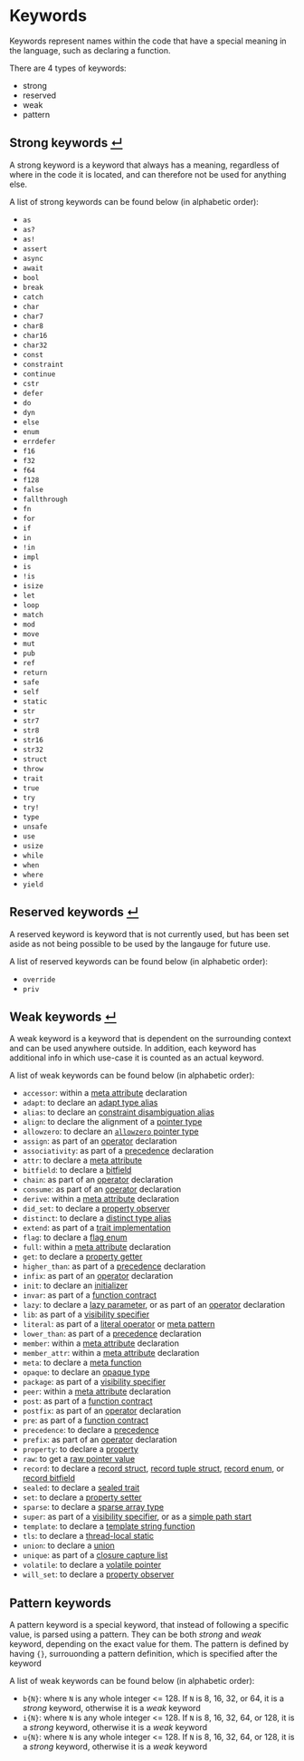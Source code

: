 # Keywords

Keywords represent names within the code that have a special meaning in the language, such as declaring a function.

There are 4 types of keywords:
- strong
- reserved
- weak
- pattern

## Strong keywords [↵](#keywords-)

A strong keyword is a keyword that always has a meaning, regardless of where in the code it is located, and can therefore not be used for anything else.

A list of strong keywords can be found below (in alphabetic order):
- `as`
- `as?`
- `as!`
- `assert`
- `async`
- `await`
- `bool`
- `break`
- `catch`
- `char`
- `char7`
- `char8`
- `char16`
- `char32`
- `const`
- `constraint`
- `continue`
- `cstr`
- `defer`
- `do`
- `dyn`
- `else`
- `enum`
- `errdefer`
- `f16`
- `f32`
- `f64`
- `f128`
- `false`
- `fallthrough`
- `fn`
- `for`
- `if`
- `in`
- `!in`
- `impl`
- `is`
- `!is`
- `isize`
- `let`
- `loop`
- `match`
- `mod`
- `move`
- `mut`
- `pub`
- `ref`
- `return`
- `safe`
- `self`
- `static`
- `str`
- `str7`
- `str8`
- `str16`
- `str32`
- `struct`
- `throw`
- `trait`
- `true`
- `try`
- `try!`
- `type`
- `unsafe`
- `use`
- `usize`
- `while`
- `when`
- `where`
- `yield`

## Reserved keywords [↵](#keywords-)

A reserved keyword is keyword that is not currently used, but has been set aside as not being possible to be used by the langauge for future use.

A list of reserved keywords can be found below (in alphabetic order):
- `override`
- `priv`

## Weak keywords [↵](#keywords-)

A weak keyword is a keyword that is dependent on the surrounding context and can be used anywhere outside.
In addition, each keyword has additional info in which use-case it is counted as an actual keyword.

A list of weak keywords can be found below (in alphabetic order):
- `accessor`: within a [meta attribute] declaration
- `adapt`: to declare an [adapt type alias]
- `alias`: to declare an [constraint disambiguation alias]
- `align`: to declare the alignment of a [pointer type]
- `allowzero`: to declare an [`allowzero` pointer type]
- `assign`: as part of an [operator] declaration
- `associativity`: as part of a [precedence] declaration
- `attr`: to declare a [meta attribute]
- `bitfield`: to declare a [bitfield]
- `chain`: as part of an [operator] declaration
- `consume`: as part of an [operator] declaration
- `derive`: within a [meta attribute] declaration
- `did_set`: to declare a [property observer]
- `distinct`: to declare a [distinct type alias]
- `extend`: as part of a [trait implementation]
- `flag`: to declare a [flag enum]
- `full`: within a [meta attribute] declaration
- `get`: to declare a [property getter]
- `higher_than`: as part of a [precedence] declaration
- `infix`: as part of an [operator] declaration
- `init`: to declare an [initializer]
- `invar`: as part of a [function contract]
- `lazy`: to declare a [lazy parameter], or as part of an [operator] declaration
- `lib`: as part of a [visibility specifier]
- `literal`: as part of a [literal operator] or [meta pattern]
- `lower_than`: as part of a [precedence] declaration
- `member`: within a [meta attribute] declaration
- `member_attr`: within a [meta attribute] declaration
- `meta`: to declare a [meta function]
- `opaque`: to declare an [opaque type]
- `package`: as part of a [visibility specifier]
- `peer`: within a [meta attribute] declaration
- `post`: as part of a [function contract]
- `postfix`: as part of an [operator] declaration
- `pre`: as part of a [function contract]
- `precedence`: to declare a [precedence]
- `prefix`: as part of an [operator] declaration
- `property`: to declare a [property]
- `raw`: to get a [raw pointer value]
- `record`: to declare a [record struct], [record tuple struct], [record enum], or [record bitfield]
- `sealed`: to declare a [sealed trait]
- `set`: to declare a [property setter]
- `sparse`: to declare a [sparse array type]
- `super`: as part of a [visibility specifier], or as a [simple path start]
- `template`: to declare a [template string function]
- `tls`: to declare a [thread-local static]
- `union`: to declare a [union]
- `unique`: as part of a [closure capture list]
- `volatile`: to declare a [volatile pointer]
- `will_set`: to declare a [property observer]

## Pattern keywords

A pattern keyword is a special keyword, that instead of following a specific value, is parsed using a pattern.
They can be both _strong_ and _weak_ keyword, depending on the exact value for them.
The pattern is defined by having `{}`, surrouonding a pattern definition, which is specified after the keyword

A list of weak keywords can be found below (in alphabetic order):
- `b{N}`: where `N` is any whole integer <= 128. If `N` is 8, 16, 32, or 64, it is a _strong_ keyword, otherwise it is a _weak_ keyword
- `i{N}`: where `N` is any whole integer <= 128. If `N` is 8, 16, 32, 64, or 128, it is a _strong_ keyword, otherwise it is a _weak_ keyword
- `u{N}`: where `N` is any whole integer <= 128. If `N` is 8, 16, 32, 64, or 128, it is a _strong_ keyword, otherwise it is a _weak_ keyword



[function contract]:               ../constracts.md#function-contracts-
[closure capture list]:            ../expressions/closure-expressions.md
[simple path start]:               ../identifiers-paths.md#simple-paths-
[flag enum]:                       ../items/enums.md#flag-enum-
[lazy parameter]:                  ../items/functions.md#lazy-parameters-
[template string function]:        ../items/functions.md#template-string-functions-
[initializer]:                     ../items/initializers.md
[trait implementation]:            ../items/implementations.md#trait-implementation-
[property]:                        ../items/properties.md
[property observer]:               ../items/properties.md#observers-
[property getter]:                 ../items/properties.md#getters-
[property setter]:                 ../items/properties.md#setters-
[thread-local static]:             ../items/statics.md#thread-local-storage-
[sealed trait]:                    ../items/traits.md
[adapt type alias]:                ../items/type-aliases.md#adapt-type-aliases-
[distinct type alias]:             ../items/type-aliases.md#distinct-type-aliases-
[constraint disambiguation alias]: ../generics.md#constraint-disambiguation-aliases-
[meta attribute]:                  ../metaprogramming.md#meta-attributes-
[meta function]:                   ../metaprogramming.md#regular-meta-functions-
[meta pattern]:                    ../metaprogramming.md#meta-patterns-
[operator]:                        ../operators.md#operator-items-
[literal operator]:                ../operators/literal-operators.md
[raw pointer value]:               ../operators/special-operators.md#raw-borrow-operators-
[precedence]:                      ../precedences.md#user-defined-precedence-
[sparse array type]:               ../type-system/types/array-types.md
[bitfield]:                        ../type-system/types/bitfield-types.md
[opaque type]:                     ../type-system/types/opaque-types.md
[record bitfield]:                 ../type-system/types/bitfield-types.md#record-bitfield-types-
[record enum]:                     ../type-system/types/enum-types.md#record-enum-types-
[pointer type]:                    ../type-system/types/pointer-types.md#alignment-
[`allowzero` pointer type]:        ../type-system/types/pointer-types.md#allowzero-
[volatile pointer]:                ../type-system/types/pointer-types.md#volatile-pointers-
[record struct]:                   ../type-system/types/struct-types.md#record-structs-
[record tuple struct]:             ../type-system/types/tuple-struct-types.md#record-tuple-structs-
[union]:                           ../type-system/types/union-types.m
[visibility specifier]:            ../visibility.md#specifiers-